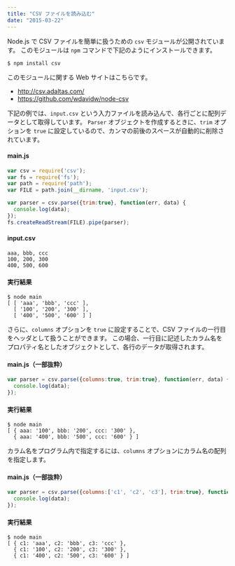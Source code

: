 ```yaml
---
title: "CSV ファイルを読み込む"
date: "2015-03-22"
---
```


Node.js で CSV ファイルを簡単に扱うための `csv` モジュールが公開されています。
このモジュールは `npm` コマンドで下記のようにインストールできます。

```
$ npm install csv
```

このモジュールに関する Web サイトはこちらです。

- http://csv.adaltas.com/
- https://github.com/wdavidw/node-csv

下記の例では、`input.csv` という入力ファイルを読み込んで、各行ごとに配列データとして取得しています。
`Parser` オブジェクトを作成するときに、`trim` オプションを `true` に設定しているので、カンマの前後のスペースが自動的に削除されています。

#### main.js

```javascript
var csv = require('csv');
var fs = require('fs');
var path = require('path');
var FILE = path.join(__dirname, 'input.csv');

var parser = csv.parse({trim:true}, function(err, data) {
  console.log(data);
});
fs.createReadStream(FILE).pipe(parser);
```

#### input.csv

```
aaa, bbb, ccc
100, 200, 300
400, 500, 600
```

#### 実行結果

```
$ node main
[ [ 'aaa', 'bbb', 'ccc' ],
  [ '100', '200', '300' ],
  [ '400', '500', '600' ] ]
```

さらに、`columns` オプションを `true` に設定することで、CSV ファイルの一行目をヘッダとして扱うことができます。
この場合、一行目に記述したカラム名をプロパティ名としたオブジェクトとして、各行のデータが取得されます。

#### main.js（一部抜粋）

```javascript
var parser = csv.parse({columns:true, trim:true}, function(err, data) {
  console.log(data);
});
```

#### 実行結果

```
$ node main
[ { aaa: '100', bbb: '200', ccc: '300' },
  { aaa: '400', bbb: '500', ccc: '600' } ]
```

カラム名をプログラム内で指定するには、`columns` オプションにカラム名の配列を指定します。

#### main.js（一部抜粋）

```javascript
var parser = csv.parse({columns:['c1', 'c2', 'c3'], trim:true}, function(err, data) {
  console.log(data);
});
```

#### 実行結果

```
$ node main
[ { c1: 'aaa', c2: 'bbb', c3: 'ccc' },
  { c1: '100', c2: '200', c3: '300' },
  { c1: '400', c2: '500', c3: '600' } ]
```

